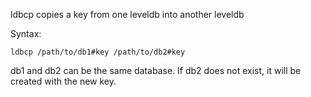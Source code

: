 ldbcp copies a key from one leveldb into another leveldb

Syntax:

```
ldbcp /path/to/db1#key /path/to/db2#key
```

db1 and db2 can be the same database. If db2 does not exist, it will be created
with the new key.
